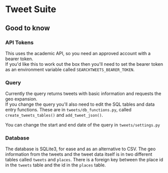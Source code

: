 # Tweet Suite

## Good to know

### API Tokens
This uses the academic API, so you need an approved account with a bearer token.  
If you'd like this to work out the box then you'll need to set 
the bearer token as an environment variable called `SEARCHTWEETS_BEARER_TOKEN`. 

### Query
Currently the query returns tweets with basic information and requests the geo expansion.  
If you change the query you'll also need to edit the SQL tables and data entry functions. 
These are in `tweets/db_functions.py`, called `create_tweets_tables()` and `add_tweet_json()`. 

You can change the start and end date of the query in `tweets/settings.py`

### Database
The database is SQLite3, for ease and as an alternative to CSV. The geo information from the tweets
and the tweet data itself is in two different tables called `tweets` and `places`. 
There is a foreign key between the place id in the `tweets` table and the id in the `places` table. 

